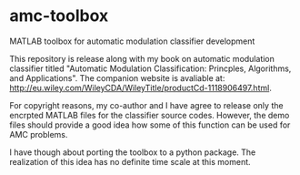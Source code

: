 # amc-toolbox
MATLAB toolbox for automatic modulation classifier development

This repository is release along with my book on automatic modulation classifier titled "Automatic Modulation Classification: Princples, Algorithms, and Applications". The companion website is avaliable at: http://eu.wiley.com/WileyCDA/WileyTitle/productCd-1118906497.html.

For copyright reasons, my co-author and I have agree to release only the encrpted MATLAB files for the classifier source codes. However, the demo files should provide a good idea how some of this function can be used for AMC problems.

I have though about porting the toolbox to a python package. The realization of this idea has no definite time scale at this moment.


